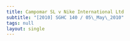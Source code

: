 ```yaml
---
title: Campomar SL v Nike International Ltd
subtitle: "[2010] SGHC 140 / 05\_May\_2010"
tags: null
layout: single
---
```


